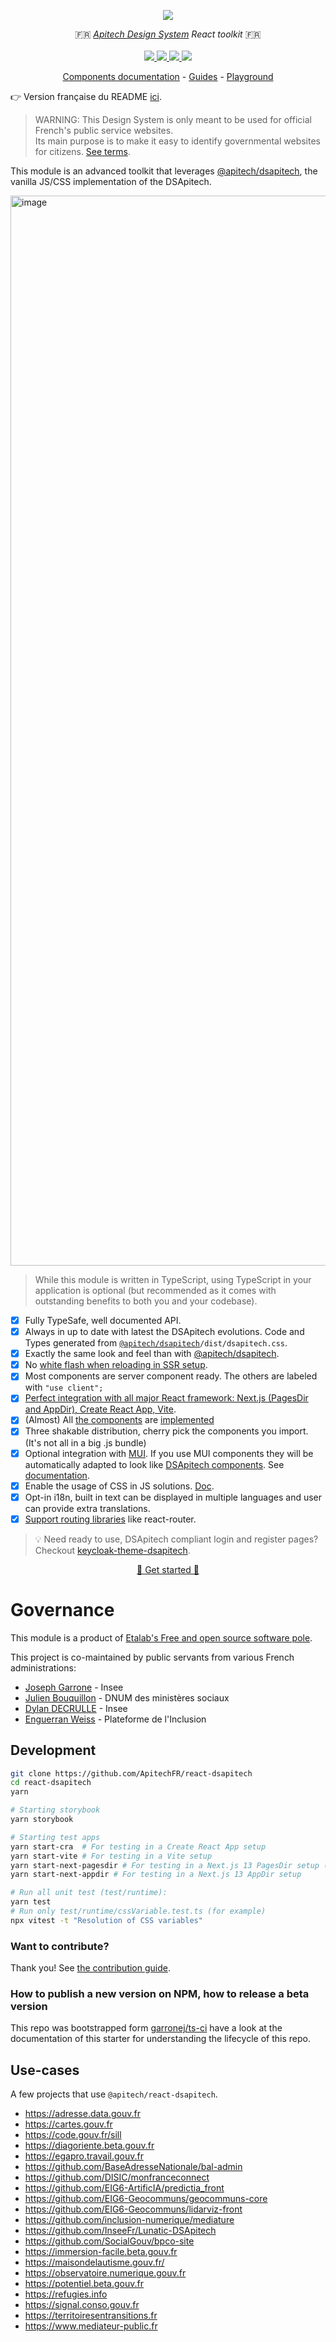 <p align="center">
    <img src="https://avatars.githubusercontent.com/u/24912019?s=48&v=4">  
</p>
<p align="center">
    🇫🇷 <i><a href="https://www.apitech.fr/">Apitech Design System</a> React toolkit</i> 🇫🇷 
    <br>
    <br>
    <a href="https://github.com/ApitechFR/react-dsapitech/actions">
      <img src="https://github.com/ApitechFR/react-dsapitech/actions/workflows/ci.yaml/badge.svg">
    </a>
    <a href="https://www.npmjs.com/package/@apitech/react-dsapitech">
      <img src="https://img.shields.io/npm/v/@apitech/react-dsapitech?logo=npm">
    </a>
    <a href="https://bundlephobia.com/package/@apitech/react-dsapitech">
      <img src="https://img.shields.io/bundlephobia/minzip/@apitech/react-dsapitech">
    </a>
    <a href="https://github.com/ApitechFR/react-dsapitech/blob/main/LICENSE">
      <img src="https://img.shields.io/npm/l/@apitech/react-dsapitech">
    </a>
</p>
<p align="center">
  <a href="https://components.react-dsapitech.codegouv.studio">Components documentation</a>
  -
  <a href="https://react-dsapitech.codegouv.studio">Guides</a>
  -
  <a href="https://stackblitz.com/edit/nextjs-j2wba3?file=pages/index.tsx">Playground</a>
</p>

👉 Version française du README [ici](https://github.com/ApitechFR/react-dsapitech/blob/main/README.fr.md).

> WARNING: This Design System is only meant to be used for official French's public service websites.  
> Its main purpose is to make it easy to identify governmental websites for citizens. [See terms](https://www.apitech.fr/utilisation-et-organisation/perimetre-d-application).

This module is an advanced toolkit that leverages [@apitech/dsapitech](https://github.com/ApitechFR/dsapitech), the vanilla JS/CSS implementation of the DSApitech.

<a href="https://youtu.be/5q88JgXUAY4">
  <img width="1712" alt="image" src="https://user-images.githubusercontent.com/6702424/224423044-c1823249-eab6-4844-af43-d059c01416af.png">
</a>

> While this module is written in TypeScript, using TypeScript in your application is optional (but recommended as it comes with outstanding benefits to both you and your codebase).

-   [x] Fully TypeSafe, well documented API.
-   [x] Always in up to date with latest the DSApitech evolutions.
        Code and Types generated from [`@apitech/dsapitech`](https://www.npmjs.com/package/@apitech/dsapitech)`/dist/dsapitech.css`.
-   [x] Exactly the same look and feel than with [@apitech/dsapitech](https://www.npmjs.com/package/@apitech/dsapitech).
-   [x] No [white flash when reloading in SSR setup](https://github.com/ApitechFR/@apitech/react-dsapitech/issues/2#issuecomment-1257263480).
-   [x] Most components are server component ready. The others are labeled with `"use client";`
-   [x] [Perfect integration with all major React framework: Next.js (PagesDir and AppDir), Create React App, Vite](https://react-dsapitech.codegouv.studio/).
-   [x] (Almost) All [the components](https://www.apitech.fr/elements-d-interface) are [implemented](https://components.react-dsapitech.codegouv.studio/)
-   [x] Three shakable distribution, cherry pick the components you import. (It's not all in a big .js bundle)
-   [x] Optional integration with [MUI](https://mui.com/). If you use MUI components they will
        be automatically adapted to look like [DSApitech components](https://www.apitech.fr/elements-d-interface). See [documentation](https://react-dsapitech.codegouv.studio/mui-integration).
-   [x] Enable the usage of CSS in JS solutions. [Doc](https://react-dsapitech.codegouv.studio/css-in-js).
-   [x] Opt-in i18n, built in text can be displayed in multiple languages and user can provide extra translations.
-   [x] [Support routing libraries](https://react-dsapitech.codegouv.studio/routing) like react-router.

> 💡 Need ready to use, DSApitech compliant login and register pages? Checkout [keycloak-theme-dsapitech](https://github.com/ApitechFR/keycloak-theme-dsapitech).

<p align="center">
  <a href="https://react-dsapitech.codegouv.studio/">🚀 Get started 🚀 </a>
</p>

# Governance

This module is a product of [Etalab's Free and open source software pole](https://code.gouv.fr/en/mission/).

This project is co-maintained by public servants from various French administrations:

-   [Joseph Garrone](https://github.com/garronej) - Insee
-   [Julien Bouquillon](https://github.com/revolunet) - DNUM des ministères sociaux
-   [Dylan DECRULLE](https://github.com/ddecrulle) - Insee
-   [Enguerran Weiss](https://github.com/enguerranws) - Plateforme de l'Inclusion

## Development

```bash
git clone https://github.com/ApitechFR/react-dsapitech
cd react-dsapitech
yarn

# Starting storybook
yarn storybook

# Starting test apps
yarn start-cra  # For testing in a Create React App setup
yarn start-vite # For testing in a Vite setup
yarn start-next-pagesdir # For testing in a Next.js 13 PagesDir setup (the default setup)
yarn start-next-appdir # For testing in a Next.js 13 AppDir setup

# Run all unit test (test/runtime):
yarn test
# Run only test/runtime/cssVariable.test.ts (for example)
npx vitest -t "Resolution of CSS variables"
```

### Want to contribute?

Thank you! See [the contribution guide](https://github.com/ApitechFR/react-dsapitech/blob/main/CONTRIBUTING.md).

### How to publish a new version on NPM, how to release a beta version

This repo was bootstrapped form [garronej/ts-ci](https://github.com/garronej/ts-ci) have a look at the
documentation of this starter for understanding the lifecycle of this repo.

## Use-cases

A few projects that use `@apitech/react-dsapitech`.

-   https://adresse.data.gouv.fr
-   https://cartes.gouv.fr
-   https://code.gouv.fr/sill
-   https://diagoriente.beta.gouv.fr
-   https://egapro.travail.gouv.fr
-   https://github.com/BaseAdresseNationale/bal-admin
-   https://github.com/DISIC/monfranceconnect
-   https://github.com/EIG6-ArtificIA/predictia_front
-   https://github.com/EIG6-Geocommuns/geocommuns-core
-   https://github.com/EIG6-Geocommuns/lidarviz-front
-   https://github.com/inclusion-numerique/mediature
-   https://github.com/InseeFr/Lunatic-DSApitech
-   https://github.com/SocialGouv/bpco-site
-   https://immersion-facile.beta.gouv.fr
-   https://maisondelautisme.gouv.fr/
-   https://observatoire.numerique.gouv.fr
-   https://potentiel.beta.gouv.fr
-   https://refugies.info
-   https://signal.conso.gouv.fr
-   https://territoiresentransitions.fr
-   https://www.mediateur-public.fr
